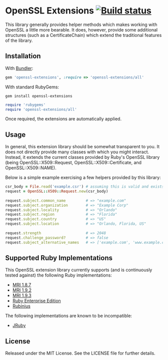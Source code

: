 # OpenSSL Extensions [![Build status][ci-image]][ci]

This library generally provides helper methods which makes working with
OpenSSL a little more bearable.  It does, however, provide some additional
structures (such as a CertificateChain) which extend the traditional
features of the library.

## Installation

With [Bundler](http://gembundler.com):

```ruby
gem 'openssl-extensions', :require => 'openssl-extensions/all'
```

With standard RubyGems:

```shell
gem install openssl-extensions
```

```ruby
require 'rubygems'
require 'openssl-extensions/all'
```

Once required, the extensions are automatically applied.

## Usage

In general, this extension library should be somewhat transparent to you.
It does not directly provide many classes with which you might interact.
Instead, it extends the current classes provided by Ruby's OpenSSL library
(being OpenSSL::X509::Request, OpenSSL::X509::Certificate, and
OpenSSL::X509::NAME).

Below is a simple example exercising a few helpers provided by this 
library:

```ruby
csr_body = File.read('example.csr') # assuming this is valid and exists
request = OpenSSL::X509::Request.new(csr_body)
    
request.subject.common_name         # => "example.com"
request.subject.organization        # => "Example Corp"
request.subject.locality            # => "Orlando"
request.subject.region              # => "Florida"
request.subject.country             # => "US"
request.subject.location            # => "Orlando, Florida, US"
    
request.strength                    # => 2048
request.challenge_password?         # => false
request.subject_alternative_names   # => ['example.com', 'www.example.com']
```

## Supported Ruby Implementations

This OpenSSL extension library currently supports (and is continuously tested
against) the following Ruby implementations:

* [MRI 1.8.7][mri]
* [MRI 1.9.2][mri]
* [MRI 1.9.3][mri]
* [Ruby Enterprise Edition][ree]
* [Rubinius][rubinius]

The following implementations are known to be incompatible:

* [JRuby][jruby]

## License

Released under the MIT License. See the LICENSE file for further details.

[ci]: http://travis-ci.org/nbibler/openssl-extensions
[ci-image]: https://secure.travis-ci.org/nbibler/openssl-extensions.png
[mri]: http://www.ruby-lang.org/
[ree]: http://www.rubyenterpriseedition.com/
[rubinius]: http://rubini.us/
[jruby]: http://jruby.org/
